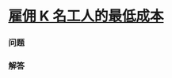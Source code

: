 # [雇佣 K 名工人的最低成本](https://leetcode-cn.com/problems/minimum-cost-to-hire-k-workers)

### 问题



### 解答

```

```

